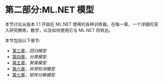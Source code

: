 <title>Section 2: ML.NET Models</title> 

# 第二部分:ML.NET 模型

本节讨论从版本 1.1 开始在 ML.NET 使用的各种训练器。在每一章，一个详细的深入研究教练，数学，以及如何使用它与 ML.NET 将转达。

本节包括以下章节:

*   [第三章](8bcfc000-9adc-4eda-a91a-e09f676eac85.xhtml)，*回归模型*
*   [第四章](da0d1d99-ad37-498b-8670-f8cee6ad49bc.xhtml)，*分类模型*
*   [第五章](4c32e261-cec6-4113-9734-1e29c7c18f9a.xhtml)，*聚类模型*
*   [第六章](4e2ca910-b4a8-4f00-b8e4-5f2cf7ee5222.xhtml)，*异常检测模型*
*   [第七章](71e11a52-eb52-4e43-ae92-3461dfa6ff51.xhtml)，*矩阵分解模型*